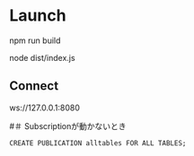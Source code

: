 # Launch
npm run build

node dist/index.js

## Connect
ws://127.0.0.1:8080

#＃ Subscriptionが動かないとき
```
CREATE PUBLICATION alltables FOR ALL TABLES;
```
